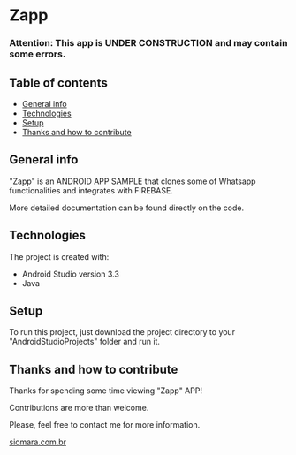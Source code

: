 # Zapp
<h3> Attention: This app is UNDER CONSTRUCTION and may contain some errors.</h3>


## Table of contents
* [General info](#general-info)
* [Technologies](#technologies)
* [Setup](#setup)
* [Thanks and how to contribute](#thanks-and-how-to-contribute)


## General info
"Zapp" is an ANDROID APP SAMPLE that clones some of Whatsapp functionalities and integrates with FIREBASE.

More detailed documentation can be found directly on the code.


## Technologies
The project is created with:
* Android Studio version 3.3
* Java


## Setup
To run this project, just download the project directory to your "AndroidStudioProjects" folder and run it.


## Thanks and how to contribute
Thanks for spending some time viewing "Zapp" APP!

Contributions are more than welcome.

Please, feel free to contact me for more information.

[siomara.com.br](http://www.siomara.com.br)
